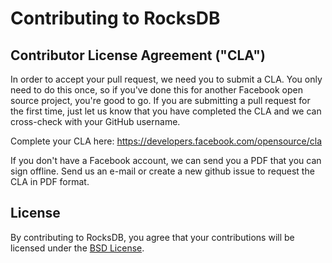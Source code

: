 # Contributing to RocksDB

## Contributor License Agreement ("CLA")

In order to accept your pull request, we need you to submit a CLA. You
only need to do this once, so if you've done this for another Facebook
open source project, you're good to go. If you are submitting a pull
request for the first time, just let us know that you have completed
the CLA and we can cross-check with your GitHub username.

Complete your CLA here: <https://developers.facebook.com/opensource/cla>

If you don't have a Facebook account, we can send you a PDF that you can
sign offline. Send us an e-mail or create a new github issue to
request the CLA in PDF format.

## License

By contributing to RocksDB, you agree that your contributions will be
licensed under the [BSD License](LICENSE).
